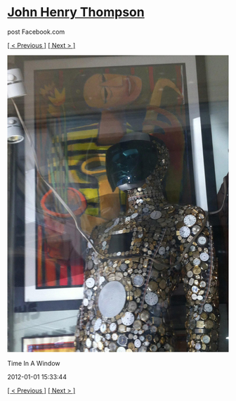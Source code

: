 # [John Henry Thompson](../README.md)
post Facebook.com

[[ < Previous ]](2012-01-01-7.md) [[ Next > ]](2012-01-01-9.md)

[![](../media/2012-01-01/Time-In-A-Window-1.jpg)](../README.md)

Time In A Window

2012-01-01 15:33:44

[[ < Previous ]](2012-01-01-7.md) [[ Next > ]](2012-01-01-9.md)